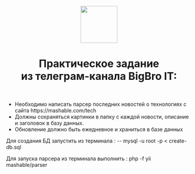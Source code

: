 <p align="center">
    <a href="https://github.com/yiisoft" target="_blank">
        <img src="https://avatars0.githubusercontent.com/u/993323" height="100px">
    </a>
    <h1 align="center">Практическое задание <br> из телеграм-канала BigBro IT:</h1>
    <br>
</p>

<ul>
    <li>Необходимо написать парсер последних новостей о технологиях с сайта https://mashable.com/tech</li>
    <li>Должны сохраняться картинки в папку с каждой новости, описание и заголовок в базу данных.</li>
    <li>Обновление должно быть ежедневное и храниться в базе данных</li>
</ul>

<p>Для создания БД запустить из терминала : -- mysql -u root -p < create-db.sql</p>
<p>Для запуска парсера из терминала выполнить : php -f yii mashable/parser </p>